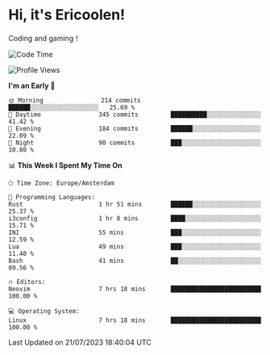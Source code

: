 # Hi, it's Ericoolen!
Coding and gaming！

<!--START_SECTION:waka-->
![Code Time](http://img.shields.io/badge/Code%20Time-904%20hrs-blue)

![Profile Views](http://img.shields.io/badge/Profile%20Views-0-blue)

**I'm an Early 🐤** 

```text
🌞 Morning                214 commits         ██████░░░░░░░░░░░░░░░░░░░   25.69 % 
🌆 Daytime                345 commits         ██████████░░░░░░░░░░░░░░░   41.42 % 
🌃 Evening                184 commits         ██████░░░░░░░░░░░░░░░░░░░   22.09 % 
🌙 Night                  90 commits          ███░░░░░░░░░░░░░░░░░░░░░░   10.80 % 
```


📊 **This Week I Spent My Time On** 

```text
🕑︎ Time Zone: Europe/Amsterdam

💬 Programming Languages: 
Rust                     1 hr 51 mins        ██████░░░░░░░░░░░░░░░░░░░   25.37 % 
i3config                 1 hr 8 mins         ████░░░░░░░░░░░░░░░░░░░░░   15.71 % 
INI                      55 mins             ███░░░░░░░░░░░░░░░░░░░░░░   12.59 % 
Lua                      49 mins             ███░░░░░░░░░░░░░░░░░░░░░░   11.40 % 
Bash                     41 mins             ██░░░░░░░░░░░░░░░░░░░░░░░   09.56 % 

🔥 Editors: 
Neovim                   7 hrs 18 mins       █████████████████████████   100.00 % 

💻 Operating System: 
Linux                    7 hrs 18 mins       █████████████████████████   100.00 % 
```


 Last Updated on 21/07/2023 18:40:04 UTC
<!--END_SECTION:waka-->

